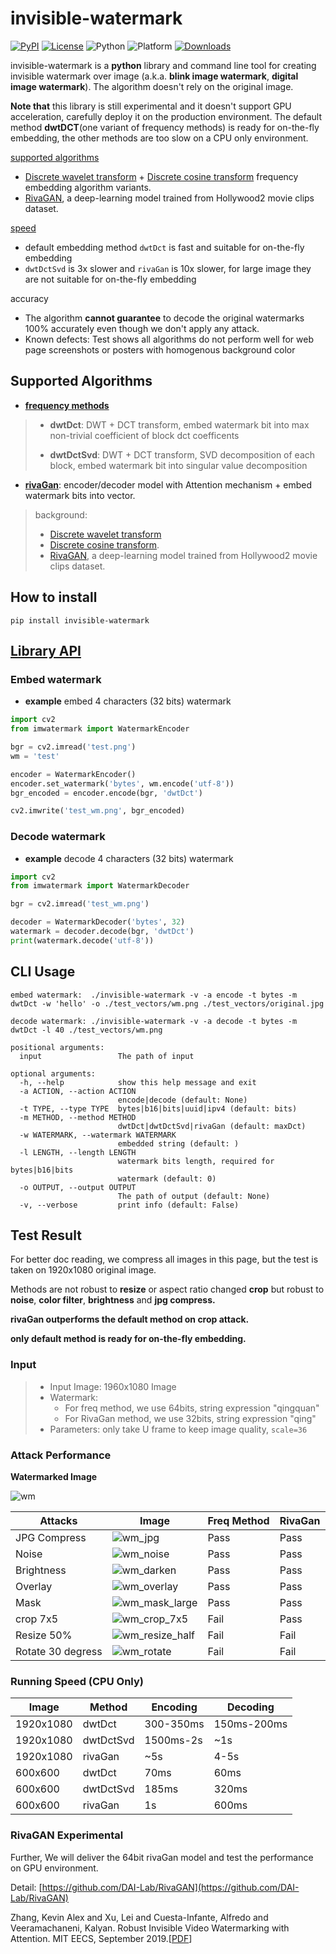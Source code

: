 # invisible-watermark
[![PyPI](https://img.shields.io/pypi/v/invisible-watermark)](https://pypi.org/project/invisible-watermark/)
[![License](https://img.shields.io/pypi/l/invisible-watermark.svg)](https://github.com/ShieldMnt/invisible-watermark/blob/main/LICENSE)
![Python](https://img.shields.io/badge/python->=3.6-green.svg)
![Platform](https://img.shields.io/badge/platform-%20linux%20-green.svg)
[![Downloads](https://static.pepy.tech/badge/invisible-watermark)](https://pepy.tech/project/invisible-watermark) 

invisible-watermark is a **python** library and command line tool for creating invisible watermark over image (a.k.a. **blink image watermark**, **digital image watermark**). The algorithm doesn't rely on the original image.

**Note that** this library is still experimental and it doesn't support GPU acceleration, carefully deploy it on the production environment. The default method **dwtDCT**(one variant of frequency methods) is ready for on-the-fly embedding, the other methods are too slow on a CPU only environment.


[supported algorithms](https://github.com/ShieldMnt/invisible-watermark#supported-algorithms)
* [Discrete wavelet transform](https://en.wikipedia.org/wiki/Discrete_wavelet_transform) + [Discrete cosine transform](https://en.wikipedia.org/wiki/Discrete_cosine_transform) frequency embedding algorithm variants.
* [RivaGAN](https://github.com/DAI-Lab/RivaGAN), a deep-learning model trained from Hollywood2 movie clips dataset.

[speed](https://github.com/ShieldMnt/invisible-watermark#running-speed-cpu-only)
* default embedding method ```dwtDct``` is fast and suitable for on-the-fly embedding
* ```dwtDctSvd``` is 3x slower and ```rivaGan``` is 10x slower, for large image they are not suitable for on-the-fly embedding

accuracy
* The algorithm **cannot guarantee** to decode the original watermarks 100% accurately even though we don't apply any attack.
* Known defects: Test shows all algorithms do not perform well for web page screenshots or posters with homogenous background color

## Supported Algorithms
* [**frequency methods**](https://github.com/ShieldMnt/invisible-watermark/wiki/Frequency-Methods)
 
> * **dwtDct**: DWT + DCT transform, embed watermark bit into max non-trivial coefficient of block dct coefficents
> 
> * **dwtDctSvd**: DWT + DCT transform, SVD decomposition of each block, embed watermark bit into singular value decomposition

* [**rivaGan**](https://github.com/ShieldMnt/invisible-watermark#rivagan-experimental): encoder/decoder model with Attention mechanism + embed watermark bits into vector.

> background:
> * [Discrete wavelet transform](https://en.wikipedia.org/wiki/Discrete_wavelet_transform)
> * [Discrete cosine transform](https://en.wikipedia.org/wiki/Discrete_cosine_transform).
> * [RivaGAN](https://github.com/DAI-Lab/RivaGAN), a deep-learning model trained from Hollywood2 movie clips dataset.

## How to install
`pip install invisible-watermark`


## [Library API](https://github.com/ShieldMnt/invisible-watermark/wiki/API)
### Embed watermark

* **example** embed 4 characters (32 bits) watermark

```python
import cv2
from imwatermark import WatermarkEncoder

bgr = cv2.imread('test.png')
wm = 'test'

encoder = WatermarkEncoder()
encoder.set_watermark('bytes', wm.encode('utf-8'))
bgr_encoded = encoder.encode(bgr, 'dwtDct')

cv2.imwrite('test_wm.png', bgr_encoded)
```

### Decode watermark
* **example** decode 4 characters (32 bits) watermark

```python
import cv2
from imwatermark import WatermarkDecoder

bgr = cv2.imread('test_wm.png')

decoder = WatermarkDecoder('bytes', 32)
watermark = decoder.decode(bgr, 'dwtDct')
print(watermark.decode('utf-8'))
```


## CLI Usage

```
embed watermark:  ./invisible-watermark -v -a encode -t bytes -m dwtDct -w 'hello' -o ./test_vectors/wm.png ./test_vectors/original.jpg

decode watermark: ./invisible-watermark -v -a decode -t bytes -m dwtDct -l 40 ./test_vectors/wm.png

positional arguments:
  input                 The path of input

optional arguments:
  -h, --help            show this help message and exit
  -a ACTION, --action ACTION
                        encode|decode (default: None)
  -t TYPE, --type TYPE  bytes|b16|bits|uuid|ipv4 (default: bits)
  -m METHOD, --method METHOD
                        dwtDct|dwtDctSvd|rivaGan (default: maxDct)
  -w WATERMARK, --watermark WATERMARK
                        embedded string (default: )
  -l LENGTH, --length LENGTH
                        watermark bits length, required for bytes|b16|bits
                        watermark (default: 0)
  -o OUTPUT, --output OUTPUT
                        The path of output (default: None)
  -v, --verbose         print info (default: False)
```

## Test Result
 
For better doc reading, we compress all images in this page, but the test is taken on 1920x1080 original image.

Methods are not robust to **resize** or aspect ratio changed **crop** but robust to **noise**, **color filter**, **brightness** and **jpg compress.**

**rivaGan outperforms the default method on crop attack.**

**only default method is ready for on-the-fly embedding.**

### Input
> * Input Image: 1960x1080 Image
> * Watermark: 
>   - For freq method, we use 64bits, string expression "qingquan"
>   - For RivaGan method, we use 32bits, string expression "qing"
> * Parameters: only take U frame to keep image quality, ```scale=36```

### Attack Performance


**Watermarked Image**

![wm](https://user-images.githubusercontent.com/1647036/106387712-03c17400-6416-11eb-9490-e5e860b025ad.png)

| Attacks | Image | Freq Method | RivaGan |
| --- | --- | --- | --- |
| JPG Compress | ![wm_jpg](https://user-images.githubusercontent.com/1647036/106387721-0e7c0900-6416-11eb-840c-8eab1cb9d748.jpg) | Pass | Pass |
| Noise | ![wm_noise](https://user-images.githubusercontent.com/1647036/106387874-c90c0b80-6416-11eb-99f3-1716f01f2211.png) | Pass | Pass |
| Brightness | ![wm_darken](https://user-images.githubusercontent.com/1647036/106387718-0cb24580-6416-11eb-83af-7f9e94f13cae.png) | Pass | Pass |
| Overlay | ![wm_overlay](https://user-images.githubusercontent.com/1647036/106387733-13d95380-6416-11eb-8aa4-b3d2acfa8637.png) | Pass | Pass |
| Mask | ![wm_mask_large](https://user-images.githubusercontent.com/1647036/106387726-10de6300-6416-11eb-99c3-4a0f70f99224.png) | Pass | Pass |
| crop 7x5 | ![wm_crop_7x5](https://user-images.githubusercontent.com/1647036/106387713-06bc6480-6416-11eb-8ae0-f64289642450.png) | Fail | Pass |
| Resize 50% | ![wm_resize_half](https://user-images.githubusercontent.com/1647036/106387735-15a31700-6416-11eb-8589-2ffa38df2a9a.png) | Fail | Fail |
| Rotate 30 degress | ![wm_rotate](https://user-images.githubusercontent.com/1647036/106387737-19369e00-6416-11eb-8417-05e53e11b77f.png) | Fail | Fail|



### Running Speed (CPU Only)
| Image | Method | Encoding | Decoding |
| --- | --- | --- | --- |
| 1920x1080 | dwtDct | 300-350ms | 150ms-200ms |
| 1920x1080 | dwtDctSvd | 1500ms-2s | ~1s |
| 1920x1080 | rivaGan | ~5s | 4-5s |
| 600x600 | dwtDct | 70ms | 60ms |
| 600x600 | dwtDctSvd | 185ms | 320ms |
| 600x600 | rivaGan | 1s | 600ms |

### RivaGAN Experimental
Further, We will deliver the 64bit rivaGan model and test the performance on GPU environment.

Detail: [https://github.com/DAI-Lab/RivaGAN](https://github.com/DAI-Lab/RivaGAN)

Zhang, Kevin Alex and Xu, Lei and Cuesta-Infante, Alfredo and Veeramachaneni, Kalyan. Robust Invisible Video Watermarking with Attention. MIT EECS, September 2019.[[PDF](https://arxiv.org/abs/1909.01285)]
